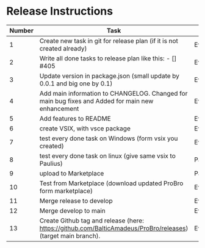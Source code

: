 # Release Instructions

| Number | Task                                                                                                         | Role     |
| ------ | ------------------------------------------------------------------------------------------------------------ | -------- |
| 1      | Create new task in git for release plan (if it is not created already)                                       | Everyone |
| 2      | Write all done tasks to release plan like this: - [] #405                                                    | Everyone |
| 3      | Update version in package.json (small update by 0.0.1 and big one by 0.1)                                    | Everyone |
| 4      | Add main information to CHANGELOG. Changed for main bug fixes and Added for main new enhancement             | Everyone |
| 5      | Add features to README                                                                                       | Everyone |
| 6      | create VSIX, with vsce package                                                                               | Everyone |
| 7      | test every done task on Windows (form vsix you created)                                                      | Everyone |
| 8      | test every done task on linux (give same vsix to Paulius)                                                    | Paulius  |
| 9      | upload to Marketplace                                                                                        | Paulius  |
| 10     | Test from Marketplace (download updated ProBro form marketplace)                                             | Everyone |
| 11     | Merge release to develop                                                                                     | Everyone |
| 12     | Merge develop to main                                                                                        | Everyone |
| 13     | Create Github tag and release (here: https://github.com/BalticAmadeus/ProBro/releases) (target main branch). | Everyone |
